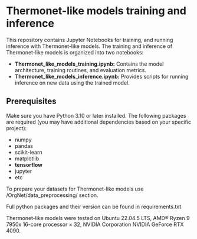 # Thermonet-like models training and inference

This repository contains Jupyter Notebooks for training, and running inference with Thermonet-like models. The training and inference of Thermonet-like models is organized into two notebooks:

- **Thermonet_like_models_training.ipynb:** Contains the model architecture, training routines, and evaluation metrics.
- **Thermonet_like_models_inference.ipynb:** Provides scripts for running inference on new data using the trained model.

## Prerequisites

Make sure you have Python 3.10 or later installed. The following packages are required (you may have additional dependencies based on your specific project):

- numpy
- pandas
- scikit-learn
- matplotlib
- **tensorflow** 
- jupyter
- etc

To prepare your datasets for Thermonet-like models use /OrgNet/data_preprocessing/ section.

Full python packages and their version can be found in requirements.txt

Thermonet-like models were tested on Ubuntu 22.04.5 LTS, AMD® Ryzen 9 7950x 16-core processor × 32, NVIDIA Corporation NVIDIA GeForce RTX 4090.
